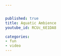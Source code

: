 ```yaml
---


published: true
title: Aquatic Ambience
youtube_id: RCUc_6E1DA8

categories:
- fun
- video
---
```



